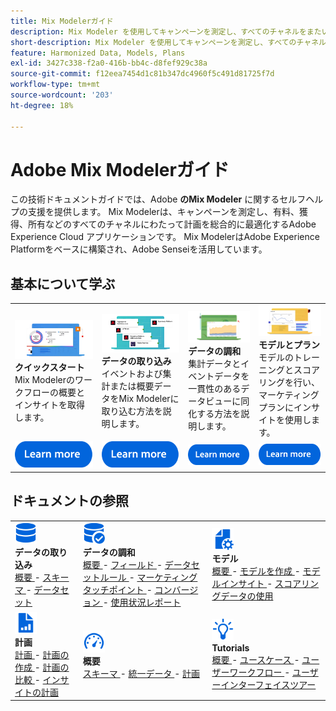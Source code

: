 ```yaml
---
title: Mix Modelerガイド
description: Mix Modeler を使用してキャンペーンを測定し、すべてのチャネルをまたいで総合的に計画を最適化する方法について説明します。
short-description: Mix Modeler を使用してキャンペーンを測定し、すべてのチャネルをまたいで総合的に計画を最適化する方法について説明します。
feature: Harmonized Data, Models, Plans
exl-id: 3427c338-f2a0-416b-bb4c-d8fef929c38a
source-git-commit: f12eea7454d1c81b347dc4960f5c491d81725f7d
workflow-type: tm+mt
source-wordcount: '203'
ht-degree: 18%

---
```


# Adobe Mix Modelerガイド

この技術ドキュメントガイドでは、Adobe **のMix Modeler** に関するセルフヘルプの支援を提供します。 Mix Modelerは、キャンペーンを測定し、有料、獲得、所有などのすべてのチャネルにわたって計画を総合的に最適化するAdobe Experience Cloud アプリケーションです。 Mix ModelerはAdobe Experience Platformをベースに構築され、Adobe Senseiを活用しています。

## 基本について学ぶ

<table style="table-layout:fixed">
  <tr style="border: 0;">
    <td>
    <a href="/help/get-started/about.md"><img src="assets/whatis-mm.png"></a>
    <div><strong> クイックスタート </strong><br/>Mix Modelerのワークフローの概要とインサイトを取得します。</div>
    </td>
    <td>
    <a href="/help/ingest-data/overview.md"><img src="assets/data-ingestion-mm.png"></a>
    <div><strong> データの取り込み </strong><br/> イベントおよび集計または概要データをMix Modelerに取り込む方法を説明します。</div>
    </td>
    <td>
    <a href="/help/harmonize-data/overview.md"><img src="assets/plan-mm.png"/></a>
    <div><strong> データの調和 </strong><br/> 集計データとイベントデータを一貫性のあるデータビューに同化する方法を説明します。 
    </div>
    </td>
    <td>
    <a href="/help/models/overview.md"><img src="assets/models-mm.png"></a>
    <div><strong> モデルとプラン </strong><br/> モデルのトレーニングとスコアリングを行い、マーケティングプランにインサイトを使用します。</div>
    </td>
  </tr>
  <tr style="border: 0;">
    <td align="center"><a href="/help/get-started/about.md"><img src="assets/learn-more-button.svg"></a></td>
    <td align="center"><a href="/help/ingest-data/overview.md"><img src="assets/learn-more-button.svg"></a></td>
    <td align="center"><a href="/help/harmonize-data/overview.md"><img src="assets/learn-more-button.svg"></a></td>
    <td align="center"><a href="/help/models/overview.md"><img src="assets/learn-more-button.svg"></a></td>
    </tr>
</table>


## ドキュメントの参照

<table style="table-layout:fixed">
  <tr style="border: 0;">
    <td>
      <img src="assets/Data.svg" width="35px"><br/>
      <strong> データの取り込み </strong><br/><a href="/help/ingest-data/overview.md"> 概要 </a> - <a href="/help/ingest-data/schemas.md"> スキーマ </a> - <a href="/help/ingest-data/datasets.md"> データセット </a> 
    </td>
    <td>
      <img src="assets/DataCheck.svg" width="35px"><br/>
      <strong> データの調和 </strong><br/><a href="/help/harmonize-data/overview.md"> 概要 </a> - <a href="/help/harmonize-data/fields.md"> フィールド </a> - <a href="/help/harmonize-data/dataset-rules.md"> データセットルール </a> - <a href="/help/harmonize-data/marketing-touchpoints.md"> マーケティングタッチポイント </a> - <a href="/help/harmonize-data/conversions.md"> コンバージョン </a> - <a href="/help/harmonize-data/usage-report.md"> 使用状況レポート </a>  
    </td>
    <td>
      <img src="assets/FileGear.svg" width="35px"><br/>
      <strong> モデル </strong><br/><a href="/help/models/overview.md"> 概要 </a> - <a href="/help/models/build.md"> モデルを作成 </a> - <a href="/help/models/insights.md"> モデルインサイト </a> - <a href="/help/models/scoring-data.md"> スコアリングデータの使用 </a>
    </td>
  </tr>
  <tr style="border: 0;">
    <td>
      <img src="assets/FileChart.svg" width="35px"><br/>
      <strong> 計画 </strong><br/><a href="/help/plans/overview.md"> 計画 </a> - <a href="/help/plans/build.md"> 計画の作成 </a> - <a href="/help/plans/compare.md"> 計画の比較 </a> - <a href="/help/plans/build.md"> インサイトの計画 </a>
    </td>
    <td>
      <img src="assets/Dashboard.svg" width="35px"><br/>
      <strong> 概要 </strong><br/><a href="/help/dashboard/overview.md"> スキーマ </a> - <a href="/help/dashboard/harmonized-data.md"> 統一データ </a> - <a href="/help/dashboard/plans.md"> 計画 </a>
    </td>
        <td>
      <img src="assets/Learn.svg" width="35px"><br/>
      <strong>Tutorials</strong><br/><a href="https://experienceleague.adobe.com/docs/mix-modeler-learn/tutorials/overview.html?lang=ja"> 概要 </a> - <a href="https://experienceleague.adobe.com/docs/mix-modeler-learn/tutorials/intro/use-cases.html?lang=en"> ユースケース </a> - <a href="https://experienceleague.adobe.com/docs/mix-modeler-learn/tutorials/intro/user-workflow.html?lang=ja"> ユーザーワークフロー </a> - <a href="https://experienceleague.adobe.com/docs/mix-modeler-learn/tutorials/intro/user-interface-tour.html?lang=ja"> ユーザーインターフェイスツアー </a>
    </td>
  </tr>
</table>
